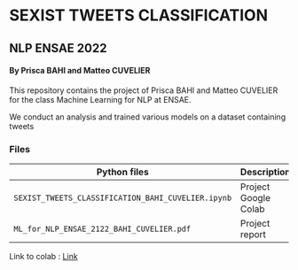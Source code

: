 # SEXIST TWEETS CLASSIFICATION 
## NLP ENSAE 2022
#### By Prisca BAHI and Matteo CUVELIER 
This repository contains the project of Prisca BAHI and Matteo CUVELIER for the class Machine Learning for NLP at ENSAE.

We conduct an analysis and trained various models on a dataset containing tweets 

### Files
| Python files | Description |
| ------ | ------ |
| `SEXIST_TWEETS_CLASSIFICATION_BAHI_CUVELIER.ipynb` | Project Google Colab |
| `ML_for_NLP_ENSAE_2122_BAHI_CUVELIER.pdf` | Project report |

Link to colab : [Link](https://colab.research.google.com/drive/1sKiJxTIruqJGkR_EkMp7Vp9l09pSmasF#scrollTo=hB8Ep4wwlZPV)
